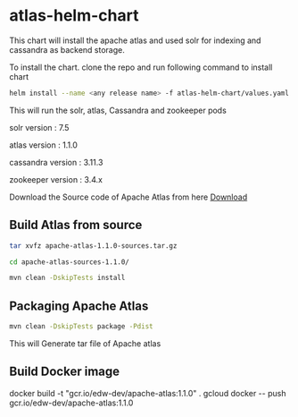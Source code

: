 # atlas-helm-chart
This chart will install the apache atlas and used solr for indexing and cassandra as backend storage.

To install the chart. clone the repo and run following command to install chart

```sh
helm install --name <any release name> -f atlas-helm-chart/values.yaml atlas-helm-chart
```
This will run the solr, atlas, Cassandra and zookeeper pods

solr version : 7.5

atlas version : 1.1.0

cassandra version : 3.11.3

zookeeper version : 3.4.x

Download the Source code of Apache Atlas from here [Download](http://atlas.apache.org/Downloads.html)

## Build Atlas from source

```sh
tar xvfz apache-atlas-1.1.0-sources.tar.gz

cd apache-atlas-sources-1.1.0/

mvn clean -DskipTests install
```
## Packaging Apache Atlas
```sh
mvn clean -DskipTests package -Pdist
```
This will Generate tar file of Apache atlas

## Build Docker image
docker build -t "gcr.io/edw-dev/apache-atlas:1.1.0" .
gcloud docker -- push gcr.io/edw-dev/apache-atlas:1.1.0